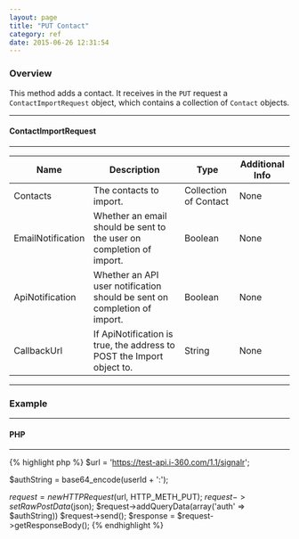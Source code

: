 ```yaml
---
layout: page
title: "PUT Contact"
category: ref
date: 2015-06-26 12:31:54
---
```


### Overview

This method adds a contact. It receives in the `PUT` request a `ContactImportRequest` object, which contains a collection of `Contact` objects.

---
#### ContactImportRequest
---

| Name  	| Description  	| Type  	| Additional Info  	|
|---	|---	|---	|---	|
| Contacts  	| The contacts to import.  	| Collection of Contact  	| None  	|
| EmailNotification  	| Whether an email should be sent to the user on completion of import.  	| Boolean  	| None  	|
| ApiNotification	  	| Whether an API user notification should be sent on completion of import.	| Boolean  	| None  	|
| CallbackUrl  	| If ApiNotification is true, the address to POST the Import object to.  	| String  	| None  	|

---

### Example


---
#### PHP
---
{% highlight php %}
$url = 'https://test-api.i-360.com/1.1/signalr';

$authString = base64_encode(userId + ':');

$request = new HTTPRequest($url, HTTP_METH_PUT);
$request->setRawPostData($json);
$request->addQueryData(array('auth' => $authString))
$request->send();
$response = $request->getResponseBody();
{% endhighlight %}